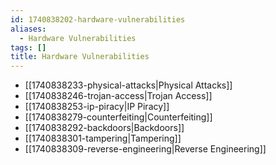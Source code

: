 ```yaml
---
id: 1740838202-hardware-vulnerabilities
aliases:
  - Hardware Vulnerabilities
tags: []
title: Hardware Vulnerabilities
---
```


- [[1740838233-physical-attacks|Physical Attacks]]
- [[1740838246-trojan-access|Trojan Access]]
- [[1740838253-ip-piracy|IP Piracy]]
- [[1740838279-counterfeiting|Counterfeiting]]
- [[1740838292-backdoors|Backdoors]]
- [[1740838301-tampering|Tampering]]
- [[1740838309-reverse-engineering|Reverse Engineering]]


